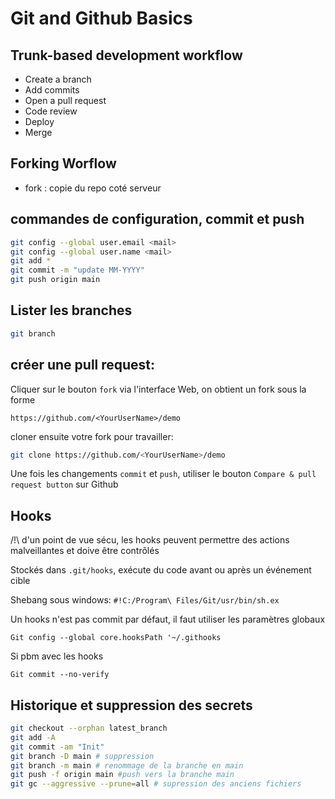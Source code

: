 # Git and Github Basics


## Trunk-based development workflow

* Create a branch
* Add commits
* Open a pull request
* Code review
* Deploy
* Merge

## Forking Worflow

* fork : copie du repo coté serveur

## commandes de configuration, commit et push

```bash
git config --global user.email <mail>
git config --global user.name <mail>
git add *
git commit -m "update MM-YYYY"
git push origin main
```

## Lister les branches

```bash
git branch
```

## créer une pull request:

Cliquer sur le bouton `fork` via l'interface Web, on obtient un fork sous la forme

`https://github.com/<YourUserName>/demo`

cloner ensuite votre fork pour travailler:

```bash
git clone https://github.com/<YourUserName>/demo
```

Une fois les changements `commit` et `push`, utiliser le bouton `Compare & pull request button` sur Github

## Hooks

/!\ d'un point de vue sécu, les hooks peuvent permettre des actions malveillantes et doive être contrôlés

Stockés dans `.git/hooks`, exécute du code avant ou après un événement cible

Shebang sous windows: `#!C:/Program\ Files/Git/usr/bin/sh.ex`

Un hooks n'est pas commit par défaut, il faut utiliser les paramètres globaux

```shell
Git config --global core.hooksPath '~/.githooks
```

Si pbm avec les hooks

```shell
Git commit --no-verify
```

## Historique et suppression des secrets

```sh
git checkout --orphan latest_branch
git add -A
git commit -am "Init" 
git branch -D main # suppression
git branch -m main # renommage de la branche en main
git push -f origin main #push vers la branche main
git gc --aggressive --prune=all # supression des anciens fichiers
```